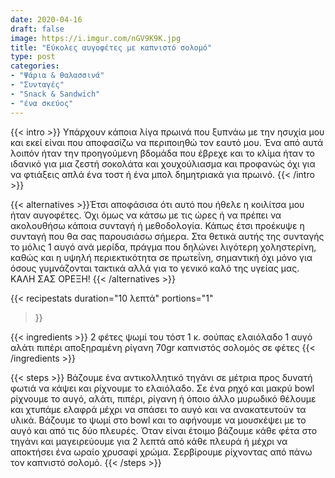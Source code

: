 ```yaml
---
date: 2020-04-16
draft: false
image: https://i.imgur.com/nGV9K9K.jpg
title: "Εύκολες αυγοφέτες με καπνιστό σολομό"
type: post
categories:
- "Ψάρια & θαλασσινά"
- "Συνταγές"
- "Snack & Sandwich"
- "ένα σκεύος"
---
```


{{< intro >}}
Υπάρχουν κάποια λίγα πρωινά που ξυπνάω με την ησυχία μου και εκεί είναι που αποφασίζω να περιποιηθώ τον εαυτό μου. Ένα από αυτά λοιπόν ήταν την προηγούμενη βδομάδα που έβρεχε και το κλίμα ήταν το ιδανικό για μια ζεστή σοκολάτα και χουχούλιασμα και προφανώς όχι για να φτιάξεις απλά ένα τοστ ή ένα μπολ δημητριακά για πρωινό.
{{< /intro >}}

{{< alternatives >}}Έτσι αποφάσισα ότι αυτό που ήθελε η κοιλίτσα μου ήταν αυγοφέτες. Όχι όμως να κάτσω με τις ώρες ή να πρέπει να ακολουθήσω κάποια συνταγή ή μεθοδολογία. Κάπως έτσι προέκυψε η συνταγή που θα σας παρουσιάσω σήμερα. Στα θετικά αυτής της συνταγής το μόλις 1 αυγό ανά μερίδα, πράγμα που δηλώνει λιγότερη χοληστερίνη, καθώς και η υψηλή περιεκτικότητα σε πρωτεΐνη, σημαντική όχι μόνο για όσους γυμνάζονται τακτικά αλλά για το γενικό καλό της υγείας μας. ΚΑΛΗ ΣΑΣ ΟΡΕΞΗ!
{{< /alternatives >}}

{{< recipestats 
    duration="10 λεπτά"
    portions="1"
>}}

{{< ingredients >}} 
2 φέτες ψωμί του τόστ
1 κ. σούπας ελαιόλαδο
1 αυγό
αλάτι
πιπέρι
αποξηραμένη ρίγανη
70gr καπνιστός σολομός σε φέτες
{{< /ingredients >}}

{{< steps >}}
Βάζουμε ένα αντικολλητικό τηγάνι σε μέτρια προς δυνατή φωτιά να κάψει και ρίχνουμε το ελαιόλαδο.
Σε ένα ρηχό και μακρύ bowl ρίχνουμε το αυγό, αλάτι, πιπέρι, ρίγανη ή όποιο άλλο μυρωδικό θέλουμε και χτυπάμε ελαφρά μέχρι να σπάσει το αυγό και να ανακατευτούν τα υλικά.
Βάζουμε το ψωμί στο bowl και το αφήνουμε να μουσκέψει με το αυγό και από τις δύο πλευρές.
Όταν είναι έτοιμο βάζουμε κάθε φέτα στο τηγάνι και μαγειρεύουμε για 2 λεπτά από κάθε πλευρά ή μέχρι να αποκτήσει ένα ωραίο χρυσαφί χρώμα.
Σερβίρουμε ρίχνοντας από πάνω τον καπνιστό σολομό.
{{< /steps >}}